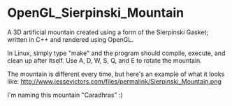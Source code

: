 OpenGL_Sierpinski_Mountain
========================

A 3D artificial mountain created using a form of the Sierpinski Gasket; written in C++ and rendered using OpenGL.

In Linux, simply type "make" and the program should compile, execute, and clean up after itself.
Use A, D, W, S, Q, and E to rotate the mountain.

The mountain is different every time, but here's an example of what it looks like: http://www.jessevictors.com/files/permalink/Sierpinski_Mountain.png

I'm naming this mountain "Caradhras" :)
